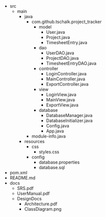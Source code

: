 - src
    - main
        - java
            - com.github.tschalk.project_tracker
                - model
                    - User.java
                    - Project.java
                    - TimesheetEntry.java
                - dao
                    - UserDAO.java
                    - ProjectDAO.java
                    - TimesheetEntryDAO.java
                - controller
                    - LoginController.java
                    - MainController.java
                    - ExportController.java
                - view
                    - LoginView.java
                    - MainView.java
                    - ExportView.java
                - database
                    - DatabaseManager.java
                    - DatabaseInitializer.java
                    - Config.java
                    - App.java
            - module-info.java
        - resources
            - css
                - styles.css
            - config
                - database.properties
                - database.sql
- pom.xml
- README.md
- docs
    - SRS.pdf
    - UserManual.pdf
    - DesignDocs
        - Architecture.pdf
        - ClassDiagram.png
